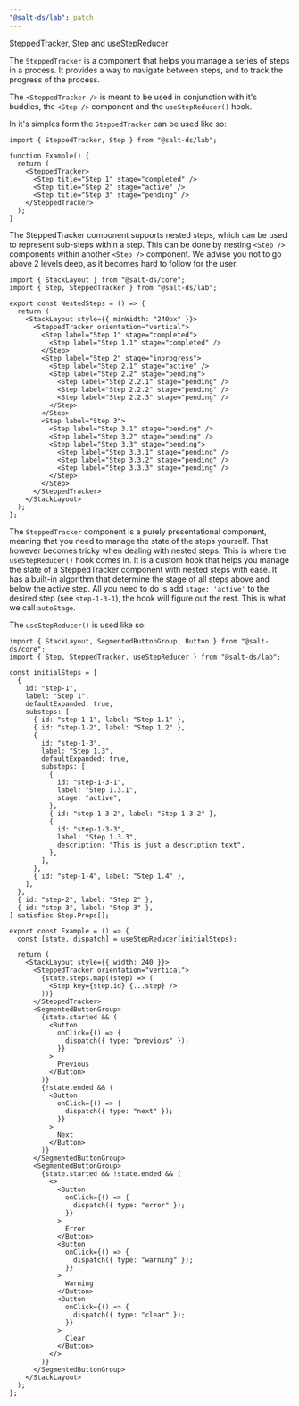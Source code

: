 ```yaml
---
"@salt-ds/lab": patch
---
```


SteppedTracker, Step and useStepReducer

The `SteppedTracker` is a component that helps you manage a series of steps in a process. It provides a way to navigate between steps, and to track the progress of the process.

The `<SteppedTracker />` is meant to be used in conjunction with it's buddies, the `<Step />` component and the `useStepReducer()` hook.

In it's simples form the `SteppedTracker` can be used like so:

```tsx
import { SteppedTracker, Step } from "@salt-ds/lab";

function Example() {
  return (
    <SteppedTracker>
      <Step title="Step 1" stage="completed" />
      <Step title="Step 2" stage="active" />
      <Step title="Step 3" stage="pending" />
    </SteppedTracker>
  );
}
```

The SteppedTracker component supports nested steps, which can be used to represent sub-steps within a step. This can be done by nesting `<Step />` components within another `<Step />` component. We advise you not to go above 2 levels deep, as it becomes hard to follow for the user.

```tsx
import { StackLayout } from "@salt-ds/core";
import { Step, SteppedTracker } from "@salt-ds/lab";

export const NestedSteps = () => {
  return (
    <StackLayout style={{ minWidth: "240px" }}>
      <SteppedTracker orientation="vertical">
        <Step label="Step 1" stage="completed">
          <Step label="Step 1.1" stage="completed" />
        </Step>
        <Step label="Step 2" stage="inprogress">
          <Step label="Step 2.1" stage="active" />
          <Step label="Step 2.2" stage="pending">
            <Step label="Step 2.2.1" stage="pending" />
            <Step label="Step 2.2.2" stage="pending" />
            <Step label="Step 2.2.3" stage="pending" />
          </Step>
        </Step>
        <Step label="Step 3">
          <Step label="Step 3.1" stage="pending" />
          <Step label="Step 3.2" stage="pending" />
          <Step label="Step 3.3" stage="pending">
            <Step label="Step 3.3.1" stage="pending" />
            <Step label="Step 3.3.2" stage="pending" />
            <Step label="Step 3.3.3" stage="pending" />
          </Step>
        </Step>
      </SteppedTracker>
    </StackLayout>
  );
};
```

The `SteppedTracker` component is a purely presentational component, meaning that you need to manage the state of the steps yourself. That however becomes tricky when dealing with nested steps. This is where the `useStepReducer()` hook comes in. It is a custom hook that helps you manage the state of a SteppedTracker component with nested steps with ease. It has a built-in algorithm that determine the stage of all steps above and below the active step. All you need to do is add `stage: 'active'` to the desired step (see `step-1-3-1`), the hook will figure out the rest. This is what we call `autoStage`.

The `useStepReducer()` is used like so:

```tsx
import { StackLayout, SegmentedButtonGroup, Button } from "@salt-ds/core";
import { Step, SteppedTracker, useStepReducer } from "@salt-ds/lab";

const initialSteps = [
  {
    id: "step-1",
    label: "Step 1",
    defaultExpanded: true,
    substeps: [
      { id: "step-1-1", label: "Step 1.1" },
      { id: "step-1-2", label: "Step 1.2" },
      {
        id: "step-1-3",
        label: "Step 1.3",
        defaultExpanded: true,
        substeps: [
          {
            id: "step-1-3-1",
            label: "Step 1.3.1",
            stage: "active",
          },
          { id: "step-1-3-2", label: "Step 1.3.2" },
          {
            id: "step-1-3-3",
            label: "Step 1.3.3",
            description: "This is just a description text",
          },
        ],
      },
      { id: "step-1-4", label: "Step 1.4" },
    ],
  },
  { id: "step-2", label: "Step 2" },
  { id: "step-3", label: "Step 3" },
] satisfies Step.Props[];

export const Example = () => {
  const [state, dispatch] = useStepReducer(initialSteps);

  return (
    <StackLayout style={{ width: 240 }}>
      <SteppedTracker orientation="vertical">
        {state.steps.map((step) => (
          <Step key={step.id} {...step} />
        ))}
      </SteppedTracker>
      <SegmentedButtonGroup>
        {state.started && (
          <Button
            onClick={() => {
              dispatch({ type: "previous" });
            }}
          >
            Previous
          </Button>
        )}
        {!state.ended && (
          <Button
            onClick={() => {
              dispatch({ type: "next" });
            }}
          >
            Next
          </Button>
        )}
      </SegmentedButtonGroup>
      <SegmentedButtonGroup>
        {state.started && !state.ended && (
          <>
            <Button
              onClick={() => {
                dispatch({ type: "error" });
              }}
            >
              Error
            </Button>
            <Button
              onClick={() => {
                dispatch({ type: "warning" });
              }}
            >
              Warning
            </Button>
            <Button
              onClick={() => {
                dispatch({ type: "clear" });
              }}
            >
              Clear
            </Button>
          </>
        )}
      </SegmentedButtonGroup>
    </StackLayout>
  );
};
```
